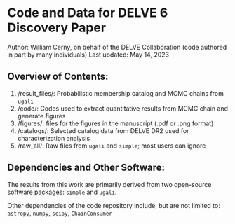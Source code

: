 # Code and Data for DELVE 6 Discovery Paper
Author: William Cerny, on behalf of the DELVE Collaboration
(code authored in part by many individuals)
Last updated: May 14, 2023


## Overview of Contents: 

1. /result_files/: Probabilistic membership catalog and MCMC chains from $\texttt{ugali}$
3. /code/: Codes used to extract quantitative results from MCMC chain and generate figures 
4. /figures/: files for the figures in the manuscript (.pdf or .png format)
5. /catalogs/: Selected catalog data from DELVE DR2 used for characterization analysis
6. /raw_all/: Raw files from $\texttt{ugali}$ and $\texttt{simple}$; most users can ignore


## Dependencies and Other Software: 
The results from this work are primarily derived from two open-source software packages: $\texttt{simple}$ and $\texttt{ugali}$. 

Other dependencies of the code repository include, but are not limited to: $\texttt{astropy}$, $\texttt{numpy}$, $\texttt{scipy}$, $\texttt{ChainConsumer}$



